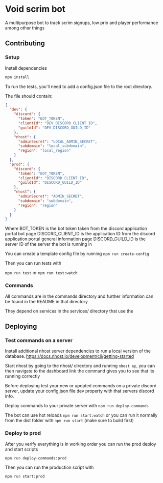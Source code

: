 #  Void scrim bot
A multipurpose bot to track scrim signups, low prio and player performance among other things

## Contributing
### Setup
Install dependencies
```sh
npm install
```

To run the tests, you'll need to add a config.json file to the root directory.

The file should contain:
```json
{
  "dev": {
    "discord": {
      "token": "BOT_TOKEN",
      "clientId": "DEV_DISCORD_CLIENT_ID",
      "guildId": "DEV_DISCORD_GUILD_ID"  
    },
    "nhost": {
      "adminSecret": "LOCAL_ADMIN_SECRET",
      "subdomain": "local_subdomain",
      "region": "local_region"
    }
  },
  "prod": {
    "discord": {
      "token": "BOT_TOKEN",
      "clientId": "DISCORD_CLIENT_ID",
      "guildId": "DISCORD_GUILD_ID"
    },
    "nhost": {
      "adminSecret": "ADMIN_SECRET",
      "subdomain": "subdomain",
      "region": "region"
    }
  }
}
```
Where BOT_TOKEN is the bot token taken from the discord application portal bot page
DISCORD_CLIENT_ID is the application ID from the discord application portal general information page
DISCORD_GUILD_ID is the server ID of the server the bot is running in

You can create a template config file by running 
`
npm run create-config
`

Then you can run tests with 

`npm run test` or `npm run test:watch`

### Commands
All commands are in the commands directory and further information can be found in the README in that directory

They depend on services in the services/ directory that use the

## Deploying

### Test commands on a server

Install additional nhost server dependencies to run a local version of the database.
https://docs.nhost.io/development/cli/getting-started

Start nhost by going to the nhost/ directory and running `nhost up`, you can then navigate to the dashboard link the command gives you to see that its running correctly

Before deploying test your new or updated commands on a private discord server, update your config.json file dev property with that servers discord info.

Deploy commands to your private server with `npm run deploy-commands`

The bot can use hot reloads `npm run start:watch` or you can run it normally from the dist folder with `npm run start` (make sure to build first)

### Deploy to prod
After you verify everything is in working order you can run the prod deploy and start scripts

```sh
npm run deploy-commands:prod
```

Then you can run the production script with 
```sh
npm run start:prod
```

